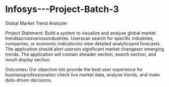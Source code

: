 # Infosys---Project-Batch-3
Global Market Trend Analyzer

 Project Statement:
 Build a system to visualize and analyse global market trendsacrossvariousindustries.
 Userscan search for specific industries, companies, or economic indicatorsto view
 detailed analyticsand forecasts. The application should alert userson significant
 market changesor emerging trends. The application will contain aheader section,
 search section, and result display section.

 Outcomes:
 Our objective isto provide the best user experience for businessprofessionalsto check
 live market data, analyse trends, and make data-driven decisions.

 
